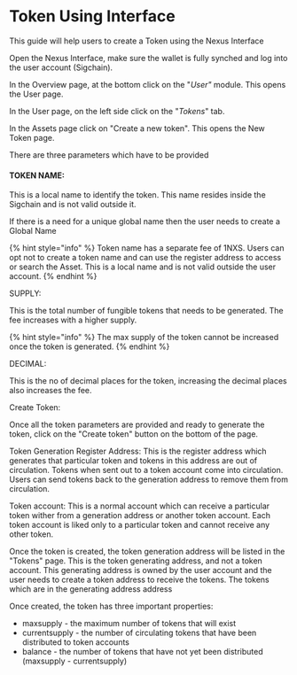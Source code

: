 # Token Using Interface

This guide will help users to create a Token using the Nexus Interface

Open the Nexus Interface, make sure the wallet is fully synched and log into the user account (Sigchain).

In the Overview page, at the bottom click on the "_User"_ module. This opens the User page.

&#x20;In the User page, on the left side click on the "_Tokens_" tab.

In the Assets page click on "Create a new token". This opens the New Token page.

There are three parameters which have to be provided

#### TOKEN NAME:

This is a local name to identify the token. This name resides inside the Sigchain and is not valid outside it.&#x20;

If there is a need for a unique global name then the user needs to create a Global Name

{% hint style="info" %}
Token name has a separate fee of 1NXS. Users can opt not to create a token name and can use the register address to access or search the Asset. This is a local name and is not valid outside the user account.
{% endhint %}

SUPPLY:&#x20;

This is the total number of fungible tokens that needs to be generated. The fee increases with a higher supply.

{% hint style="info" %}
The max supply of the token cannot be increased once the token is generated.
{% endhint %}

DECIMAL:

This is the no of decimal places for the token, increasing the decimal places also increases the fee.



Create Token:

Once all the token parameters are provided and ready to generate the token, click on the "Create token" button on the bottom of the page.

Token Generation Register Address: This is the register address which generates that particular  token and tokens in this address are out of circulation. Tokens when sent out to a token account come into circulation. Users can send tokens back to the generation address to remove them from circulation.

Token account: This is a normal account which can receive a particular token wither from a generation address or another token account. Each token account is liked only to a particular token and cannot receive any other token.

Once the token is created, the token generation address will be listed in the "Tokens" page. This is the token generating address, and not a token account. This generating address is owned by the user account and the user needs to create a token address to receive the tokens. The tokens which are in the generating address address

Once created, the token has three important properties:

* maxsupply - the maximum number of tokens that will exist
* currentsupply - the number of circulating tokens that have been distributed to token accounts
* balance - the number of tokens that have not yet been distributed (maxsupply - currentsupply)
